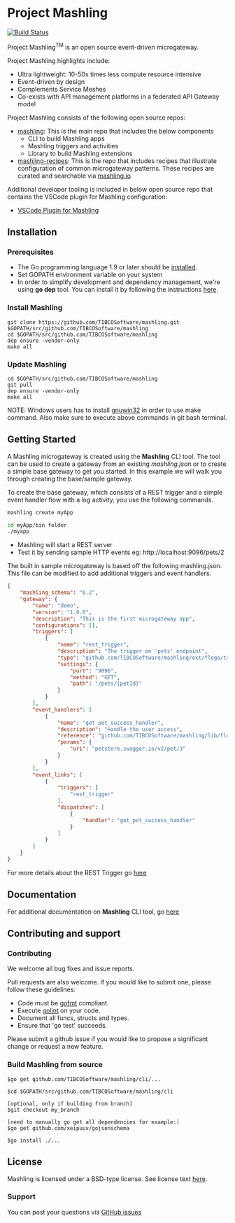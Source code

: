 # Project Mashling

[![Build Status](https://travis-ci.org/TIBCOSoftware/mashling.svg?branch=master)](https://travis-ci.org/TIBCOSoftware/mashling)

Project Mashling<sup>TM</sup> is an open source event-driven microgateway.
 
Project Mashling highlights include:
* Ultra lightweight: 10-50x times less compute resource intensive
* Event-driven by design
* Complements Service Meshes
* Co-exists with API management platforms in a federated API Gateway model

Project Mashling consists of the following open source repos:
* [mashling](http://github.com/TIBCOSoftware/mashling): This is the main repo that includes the below components
	- CLI to build Mashling apps
	- Mashling triggers and activities
	- Library to build Mashling extensions
* [mashling-recipes](http://github.com/TIBCOSoftware/mashling-recipes): This is the repo that includes recipes that illustrate configuration of common microgateway patterns. These recipes are curated and searchable via [mashling.io](http://mashling.io)

Additional developer tooling is included in below open source repo that contains the VSCode plugin for Mashling configuration:
* [VSCode Plugin for Mashling](https://github.com/TIBCOSoftware/vscode-extension-mashling)

## Installation

### Prerequisites
* The Go programming language 1.9 or later should be [installed](https://golang.org/doc/install).
* Set GOPATH environment variable on your system
* In order to simplify development and dependency management, we're using **go dep** tool. You can install it by following the instructions [here](https://github.com/golang/dep#setup). 

### Install Mashling
	git clone https://github.com/TIBCOSoftware/mashling.git $GOPATH/src/github.com/TIBCOSoftware/mashling
	cd $GOPATH/src/github.com/TIBCOSoftware/mashling
	dep ensure -vendor-only
	make all
    
### Update Mashling
    cd $GOPATH/src/github.com/TIBCOSoftware/mashling
	git pull
	dep ensure -vendor-only
	make all

NOTE: Windows users has to install [gnuwin32](https://sourceforge.net/projects/gnuwin32/files/make/) in order to use make command. Also make sure to execute above commands in git bash terminal.

## Getting Started
A Mashling microgateway is created using the **Mashling** CLI tool.  The tool can be used to create a gateway from an existing *mashling.json* or to create a simple base gateway to get you started.  In this example we will walk you through creating the base/sample gateway.

To create the base gateway, which consists of a REST trigger and a simple event handler flow with a log activity, you use the following commands.


```bash
mashling create myApp

```

```bash
cd myApp/bin folder
./myapp
```

- Mashling will start a REST server
- Test it by sending sample HTTP events eg: http://localhost:9096/pets/2

The built in sample microgateway is based off the following mashling.json.  This file can be modified to add additional triggers and event handlers.

```json
{
	"mashling_schema": "0.2",
	"gateway": {
		"name": "demo",
		"version": "1.0.0",
		"description": "This is the first microgateway app",
		"configurations": [],
		"triggers": [
			{
				"name": "rest_trigger",
				"description": "The trigger on 'pets' endpoint",
				"type": "github.com/TIBCOSoftware/mashling/ext/flogo/trigger/gorillamuxtrigger",
				"settings": {
					"port": "9096",
					"method": "GET",
					"path": "/pets/{petId}"
				}
			}
		],
		"event_handlers": [
			{
				"name": "get_pet_success_handler",
				"description": "Handle the user access",
				"reference": "github.com/TIBCOSoftware/mashling/lib/flow/flogo.json",
				"params": {
					"uri": "petstore.swagger.io/v2/pet/3"
				}
			}
		],
		"event_links": [
			{
				"triggers": [
					"rest_trigger"
				],
				"dispatches": [
					{
						"handler": "get_pet_success_handler"
					}
				]
			}
		]
	}
}
```


For more details about the REST Trigger go [here](https://github.com/TIBCOSoftware/mashling/tree/master/ext/flogo/trigger/gorillamuxtrigger)

## Documentation
For additional documentation on **Mashling** CLI tool, go [here](https://github.com/TIBCOSoftware/mashling/blob/master/cli/README.md)



## Contributing and support

### Contributing

We welcome all bug fixes and issue reports.

Pull requests are also welcome. If you would like to submit one, please follow these guidelines:

* Code must be [gofmt](https://golang.org/cmd/gofmt/) compliant.
* Execute [golint](https://github.com/golang/lint) on your code.
* Document all funcs, structs and types.
* Ensure that 'go test' succeeds.


Please submit a github issue if you would like to propose a significant change or request a new feature.

### Build Mashling from source
```
$go get github.com/TIBCOSoftware/mashling/cli/...

$cd $GOPATH/src/github.com/TIBCOSoftware/mashling/cli

[optional, only if building from branch]
$git checkout my_branch

[need to manually go get all dependencies for example:]
$go get github.com/xeipuuv/gojsonschema

$go install ./...
```

## License
Mashling is licensed under a BSD-type license. See license text [here](https://github.com/TIBCOSoftware/mashling/blob/master/TIBCO%20LICENSE.txt).


### Support
You can post your questions via [GitHub issues](https://github.com/TIBCOSoftware/mashling/issues)
